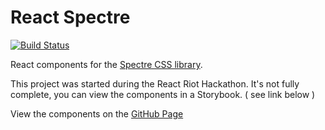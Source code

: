 
# React Spectre

[![Build Status](https://travis-ci.com/CodeDraken/spectre-react.svg?branch=master)](https://travis-ci.com/CodeDraken/spectre-react)

React components for the [Spectre CSS library](https://picturepan2.github.io/spectre/index.html).

This project was started during the React Riot Hackathon. It's not fully complete, you can view the components in a Storybook. ( see link below )

View the components on the [GitHub Page](https://codedraken.github.io/spectre-react/)

